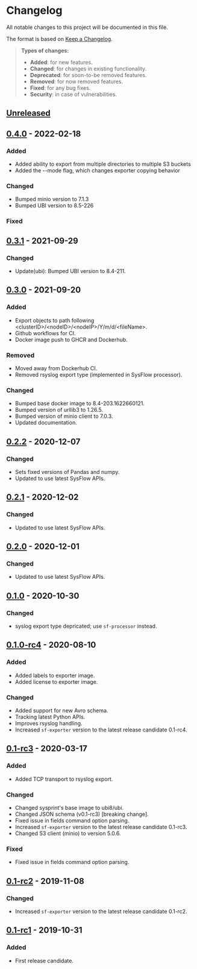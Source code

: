 # Changelog

All notable changes to this project will be documented in this file.

The format is based on [Keep a Changelog](http://keepachangelog.com/en/1.0.0/).

> **Types of changes:**
>
> -   **Added**: for new features.
> -   **Changed**: for changes in existing functionality.
> -   **Deprecated**: for soon-to-be removed features.
> -   **Removed**: for now removed features.
> -   **Fixed**: for any bug fixes.
> -   **Security**: in case of vulnerabilities.

## [Unreleased]

## [0.4.0] - 2022-02-18

### Added

- Added ability to export from multiple directories to multiple S3 buckets
- Added the --mode flag, which changes exporter copying behavior

### Changed

- Bumped minio version to 7.1.3
- Bumped UBI version to 8.5-226

### Fixed

## [0.3.1] - 2021-09-29

### Changed

- Update(ubi): Bumped UBI version to 8.4-211.

## [0.3.0] - 2021-09-20

### Added

- Export objects to path following \<clusterID\>/\<nodeID\>/\<nodeIP\>/Y/m/d/\<fileName\>.
- Github workflows for CI.
- Docker image push to GHCR and Dockerhub.

### Removed

- Moved away from Dockerhub CI.
- Removed rsyslog export type (implemented in SysFlow processor).

### Changed

- Bumped base docker image to 8.4-203.1622660121.
- Bumped version of urllib3 to 1.26.5.
- Bumped version of minio client to 7.0.3.
- Updated documentation.

## [0.2.2] - 2020-12-07

### Changed

- Sets fixed versions of Pandas and numpy.
- Updated to use latest SysFlow APIs.


## [0.2.1] - 2020-12-02

### Changed

- Updated to use latest SysFlow APIs.


## [0.2.0] - 2020-12-01

### Changed

- Updated to use latest SysFlow APIs.

## [0.1.0] - 2020-10-30

### Changed

- syslog export type depricated; use `sf-processor` instead.

## [0.1.0-rc4] - 2020-08-10

### Added

- Added labels to exporter image.
- Added license to exporter image.

### Changed

- Added support for new Avro schema.
- Tracking latest Python APIs.
- Improves rsyslog handling.
- Increased `sf-exporter` version to the latest release candidate 0.1-rc4.


## [0.1-rc3] - 2020-03-17

### Added

- Added TCP transport to rsyslog export.

### Changed

- Changed sysprint's base image to ubi8/ubi.
- Changed JSON schema (v0.1-rc3) [breaking change].
- Fixed issue in fields command option parsing.
- Increased `sf-exporter` version to the latest release candidate 0.1-rc3.
- Changed S3 client (minio) to version 5.0.6.

### Fixed

- Fixed issue in fields command option parsing.

## [0.1-rc2] - 2019-11-08

### Changed

- Increased `sf-exporter` version to the latest release candidate 0.1-rc2.

## [0.1-rc1] - 2019-10-31

### Added

- First release candidate.

[Unreleased]: https://github.com/sysflow-telemetry/sf-exporter/compare/0.4.0-rc1...HEAD
[0.4.0]: https://github.com/sysflow-telemetry/sf-exporter/compare/0.3.1...0.4.0-rc1
[0.3.1]: https://github.com/sysflow-telemetry/sf-exporter/compare/0.3.0...0.3.1
[0.3.0]: https://github.com/sysflow-telemetry/sf-exporter/compare/0.2.2...0.3.0
[0.2.2]: https://github.com/sysflow-telemetry/sf-exporter/compare/0.2.1...0.2.2
[0.2.1]: https://github.com/sysflow-telemetry/sf-exporter/compare/0.2.0...0.2.1
[0.2.0]: https://github.com/sysflow-telemetry/sf-exporter/compare/0.1.0...0.2.0
[0.1.0]: https://github.com/sysflow-telemetry/sf-exporter/compare/0.1.0-rc4...0.1.0
[0.1.0-rc4]: https://github.com/sysflow-telemetry/sf-exporter/compare/0.1-rc3...0.1.0-rc4
[0.1-rc3]: https://github.com/sysflow-telemetry/sf-exporter/compare/0.1-rc2...0.1-rc3
[0.1-rc2]: https://github.com/sysflow-telemetry/sf-exporter/compare/0.1-rc1...0.1-rc2
[0.1-rc1]: https://github.com/sysflow-telemetry/sf-exporter/releases/tag/0.1-rc1
